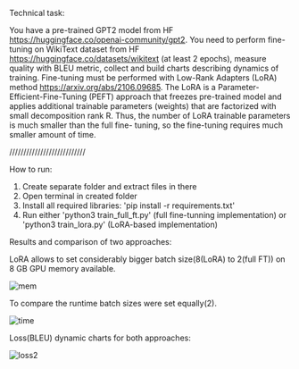 Technical task:

You have a pre-trained GPT2 model from HF https://huggingface.co/openai-community/gpt2. You need to perform
fine-tuning on WikiText dataset from HF https://huggingface.co/datasets/wikitext (at least 2 epochs), measure quality
with BLEU metric, collect and build charts describing dynamics of training. Fine-tuning must be performed with Low-Rank Adapters
(LoRA) method https://arxiv.org/abs/2106.09685. The LoRA is a Parameter-Efficient-Fine-Tuning
(PEFT) approach that freezes pre-trained model and applies additional trainable parameters (weights) that are factorized
with small decomposition rank R. Thus, the number of LoRA trainable parameters is much smaller than the full fine-
tuning, so the fine-tuning requires much smaller amount of time.

///////////////////////////

How to run:

1) Create separate folder and extract files in there
2) Open terminal in created folder
3) Install all required libraries: 'pip install -r requirements.txt'
4) Run either 'python3 train_full_ft.py' (full fine-tunning implementation) or 'python3 train_lora.py' (LoRA-based implementation)

Results and comparison of two approaches:

LoRA allows to set considerably bigger batch size(8(LoRA) to 2(full FT)) on 8 GB GPU memory available.

![mem](https://github.com/TimofeyPakholkov/gpt2_fine_tuning_wikitext/assets/63054134/b1301331-22e7-4f52-aa8d-7fc620abfea9)

To compare the runtime batch sizes were set equally(2).

![time](https://github.com/TimofeyPakholkov/gpt2_fine_tuning_wikitext/assets/63054134/22003b4b-002d-48a9-a757-628ef21565d8)

Loss(BLEU) dynamic charts for both approaches:

![loss2](https://github.com/TimofeyPakholkov/gpt2_fine_tuning_wikitext/assets/63054134/f767d1ca-38cf-476e-ae53-aac1f31d97d4)
